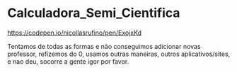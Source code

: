 # Calculadora_Semi_Cientifica

https://codepen.io/nicollasrufino/pen/ExojxKd

Tentamos de todas as formas e não conseguimos adicionar novas professor, refizemos do 0, usamos outras maneiras, outros aplicativos/sites, e nao deu, socorre a gente igor por favor.

